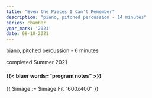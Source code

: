 ```yaml
---
title: "Even the Pieces I Can't Remember"
description: "piano, pitched percussion - 14 minutes"
series: chamber
year_mark: '2021'
date: 08-10-2021
---
```


piano, pitched percussion - 6 minutes

completed Summer 2021

#### {{< bluer words="program notes" >}}
{{ $image := $image.Fit "600x400" }}
